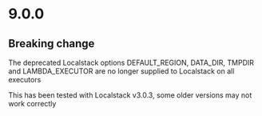 
# 9.0.0

## Breaking change

The deprecated Localstack options DEFAULT_REGION, DATA_DIR, TMPDIR and LAMBDA_EXECUTOR are no longer supplied to Localstack on all executors

This has been tested with Localstack v3.0.3, some older versions may not work correctly
